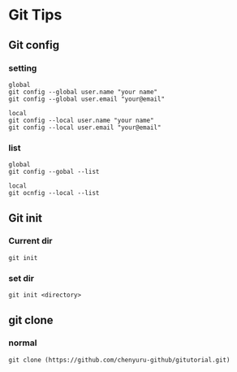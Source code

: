 # Git Tips

## Git config
### setting
```
global
git config --global user.name "your name"
git config --global user.email "your@email"

local
git config --local user.name "your name"
git config --local user.email "your@email"
```

### list
```
global
git config --gobal --list

local
git ocnfig --local --list
```

## Git init
### Current dir
```
git init
```
### set dir
```
git init <directory>
```
## git clone
### normal
```
git clone (https://github.com/chenyuru-github/gitutorial.git)
